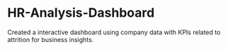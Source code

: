 # HR-Analysis-Dashboard

Created a interactive dashboard using company data with KPIs related to attrition for business insights.
